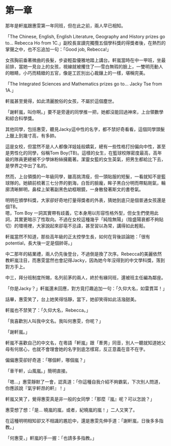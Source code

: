 # 第一章

那年是軒嵐跟惠雯第一年同班，但在此之前，兩人早已相知。  

「The Chinese, English, English Literature, Geography and History prizes go to… Rebecca Ho from 1C.」副校長宣讀完獨攬五個學科獎的得獎者後，在熱烈的掌聲之中，也不忘追加一句：「Good job, Rebecca!」  

女孩胸前垂著微曲的長髮，步姿輕盈優雅地踏上講台。軒嵐當時在中一甲班，坐最前排，當她一見台上的女孩，視線就被攫住了──雪白無瑕的臉上，一雙明亮動人的眼睛，小巧而精緻的五官，像是工匠別出心裁鑲上的一樣，堪稱完美。  

「The Integrated Sciences and Mathematics prizes go to… Jacky Tse from 1A.」  

軒嵐甚至覺得，如此清麗脫俗的女孩，不屬於這個塵世。  

「謝軒嵐，叫你啊。」要不是旁邊的同學推一把，她都沒能回過神來，上台領數學和綜合科學獎。  

其他同學，包括惠雯，聽見Jacky這中性的名字，都不禁好奇看看，這個同學頭髮上臘上到幾寸高，有多帥。  

這是女校，但當然不是人人都像洋娃娃般嬌氣，總有一些性格打扮偏向中性，甚至是男性化的同學，俗稱Tom Boy\(TB\)。這樣的女生，在籃球校隊密度最高，高年級的隊員更總被不少學妹粉絲擁戴著。潔靈女籃的女生英氣，把男生都給比下去，是學界之中出了名的。  

然而，上台領獎的一年級同學，雖高挑清瘦，但一頭貼服的短髮，一看就知不是籃球隊的。她額前梳著三七分界的劉海，白哲的臉龐，眸子黑白分明而帶點剛氣，輪廓清晰鮮明，鼻樑上架著副黑色幼框眼鏡，一身散發著斯文的書卷氣。  

明明在頒學科獎，大家卻好奇地打量得獎者的外表，猜她到底只是個普通女孩還是個TB。  
嗯，Tom Boy 一詞其實帶有歧義，它本身用以形容性格外型，但女生們使用此詞，其實更暗示了性取向。不過在女校這種幾乎「純陰無陽」（陰盛陽衰都不夠貼切）的環境裡，大家說起來卻亳不忌諱，甚至習以為常，講得如此輕鬆。  

軒嵐當然不知道，那些高年級的正太控學生長，如何在背後談論她：「很有potential，長大後一定是個帥哥。」  

中二那年的結業禮，兩人仍先後登台，不過倒是換了次序。Rebecca的美麗依然教軒嵐注目，而惠雯當然也會記得Jacky，因為她今年沒得到的中文學科獎，落到對方手上。  

中三，拜分班制度所賜，名列前茅的兩人，終於有緣同班，還被班主任編為鄰座。  

「你是Jacky？」軒嵐還未回應，對方竟打趣追加一句：「久仰大名，如雷貫耳！」  

話畢，惠雯笑了，台上她笑得恬靜，當下，她卻笑得如此活潑甜美。  

軒嵐也不禁笑了：「久仰大名，Rebecca。」  

「我喜歡別人叫我中文名。我叫何惠雯，你呢？」  

「謝軒嵐。」  

軒嵐不喜歡自己的中文名，在粵語「軒嵐」跟「牽男」同音，別人一聽就知道她父母有何居心，也就不會理會她的名字到底怎樣寫，反正意義在音不在字。  

偏偏惠雯卻好奇道：「哪個軒，哪個嵐？」  

「車干軒，山風嵐。」簡明直接。  

「嗯…」惠雯靜默了一會，認真道：「你這種自我介紹不夠霸氣，下次別人問道，你應該說『氣宇軒昂的軒』！」  

軒嵐又笑了，覺得惠雯真是非一般的女同學：「那麼『嵐』呢？可以怎說？」  

惠雯想了想：「是… 曉嵐的嵐，或者，紀曉嵐的嵐！」二人又笑了。  

在這種明明相知卻又不相識的尷尬中，還是惠雯先伸手道：「謝軒嵐，日後多多指教。」  

「何惠雯，」軒嵐的手一握：「也請多多指教。」